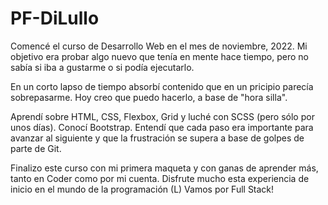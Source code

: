 # PF-DiLullo

Comencé el curso de Desarrollo Web en el mes de noviembre, 2022. Mi objetivo era probar algo nuevo que tenía en mente hace tiempo, pero no sabía si iba a gustarme o si podía ejecutarlo.

En un corto lapso de tiempo absorbí contenido que en un pricipio parecía sobrepasarme. Hoy creo que puedo hacerlo, a base de "hora silla".

Aprendí sobre HTML, CSS, Flexbox, Grid y luché con SCSS (pero sólo por unos días). Conocí Bootstrap. Entendí que cada paso era importante para avanzar al siguiente y que la frustración se supera a base de golpes de parte de Git.

Finalizo este curso con mi primera maqueta y con ganas de aprender más, tanto en Coder como por mi cuenta. Disfrute mucho esta experiencia de inicio en el mundo de la programación (L) Vamos por Full Stack!


